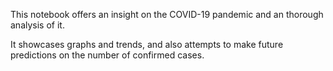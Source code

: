 This notebook offers an insight on the COVID-19 pandemic and an thorough analysis of it.

It showcases graphs and trends, and also attempts to make future predictions on the number of confirmed cases.
